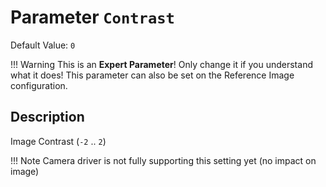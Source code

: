 # Parameter `Contrast`
Default Value: `0`

!!! Warning
    This is an **Expert Parameter**! Only change it if you understand what it does!
    This parameter can also be set on the Reference Image configuration.

## Description
Image Contrast (`-2` .. `2`)

!!! Note
    Camera driver is not fully supporting this setting yet (no impact on image) 

